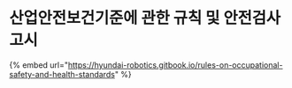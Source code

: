 ﻿# 산업안전보건기준에 관한 규칙 및 안전검사 고시

{% embed url="https://hyundai-robotics.gitbook.io/rules-on-occupational-safety-and-health-standards" %}
